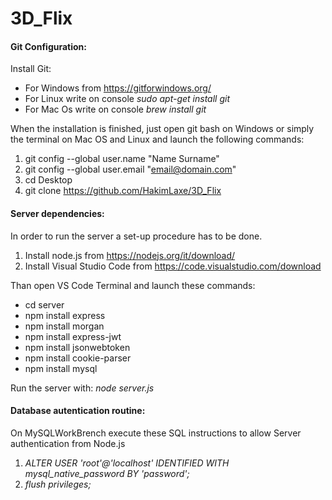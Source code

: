 # 3D_Flix
#### Git Configuration:
Install Git:
* For Windows from https://gitforwindows.org/ 
* For Linux write on console *sudo apt-get install git*
* For Mac Os write on console *brew install git*
   
When the installation is finished, just open git bash on Windows or simply the terminal on Mac OS and Linux and launch the following commands:
1. git config --global user.name "Name Surname"
2. git config --global user.email "email@domain.com"
3. cd Desktop
4. git clone https://github.com/HakimLaxe/3D_Flix

#### Server dependencies:

In order to run the server a set-up procedure has to be done. 
1. Install node.js from https://nodejs.org/it/download/ 
2. Install Visual Studio Code from https://code.visualstudio.com/download

Than open VS Code Terminal and launch these commands: 
* cd server
* npm install express
* npm install morgan
* npm install express-jwt
* npm install jsonwebtoken
* npm install cookie-parser
* npm install mysql

Run the server with: *node server.js*
  
#### Database autentication routine:

On MySQLWorkBrench execute these SQL instructions to allow Server authentication from Node.js
1.  *ALTER USER 'root'@'localhost' IDENTIFIED WITH mysql_native_password BY 'password';*
2.  *flush privileges;*

